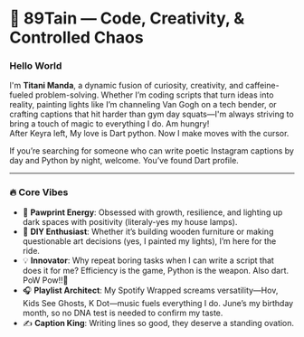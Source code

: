 # 👾 89Tain — Code, Creativity, & Controlled Chaos  

### **Hello World**
  
I'm **Titani Manda**, a dynamic fusion of curiosity, creativity, and caffeine-fueled problem-solving. Whether I’m coding scripts that turn ideas into reality, painting lights like I’m channeling Van Gogh on a tech bender, or crafting captions that hit harder than gym day squats—I'm always striving to bring a touch of magic to everything I do. Am hungry!  
After Keyra left, My love is Dart python. Now I make moves with the cursor.

If you’re searching for someone who can write poetic Instagram captions by day and Python by night, welcome. You’ve found Dart profile.

---

### 🔥 **Core Vibes**  
- 🐾 **Pawprint Energy**: Obsessed with growth, resilience, and lighting up dark spaces with positivity (literaly-yes my house lamps).  
- 🎨 **DIY Enthusiast**: Whether it’s building wooden furniture or making questionable art decisions (yes, I painted my lights), I’m here for the ride.  
- 💡 **Innovator**: Why repeat boring tasks when I can write a script that does it for me? Efficiency is the game, Python is the weapon. Also dart. PoW Pow!!🔫
- 🎧 **Playlist Architect**: My Spotify Wrapped screams versatility—Hov, Kids See Ghosts, K Dot—music fuels everything I do. June’s my birthday month, so no DNA test is needed to confirm my taste.  
- ✍️ **Caption King**: Writing lines so good, they deserve a standing ovation.  
